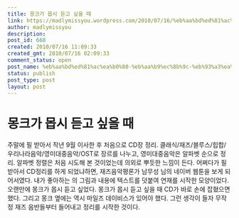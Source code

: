 ```yaml
---
title: 몽크가 몹시 듣고 싶을 때
link: https://madlymissyou.wordpress.com/2010/07/16/%eb%aa%bd%ed%81%ac%ea%b0%80-%eb%aa%b9%ec%8b%9c-%eb%93%a3%ea%b3%a0-%ec%8b%b6%ec%9d%84-%eb%95%8c/
author: madlymissyou
description: 
post_id: 668
created: 2010/07/16 11:09:33
created_gmt: 2010/07/16 02:09:33
comment_status: open
post_name: %eb%aa%bd%ed%81%ac%ea%b0%80-%eb%aa%b9%ec%8b%9c-%eb%93%a3%ea%b3%a0-%ec%8b%b6%ec%9d%84-%eb%95%8c
status: publish
post_type: post
layout: post
---
```


# 몽크가 몹시 듣고 싶을 때

주말에 필 받아서 작년 9월 이사한 후 처음으로 CD장 정리. 클래식/재즈/블루스/힙합/우리나라음악/영미대중음악/OST로 장르를 나누고, 영미대중음악은 알파벳 순으로 정리. 알파벳 정렬은 처음 시도해 본 것이었는데 의외로 뿌듯한 느낌이 든다. 어쩌다가 필받아서 CD정리를 하게 되었냐하면, 재즈음악평론가 남무성 님의 네이버 웹툰을 보게 되어서였다. 내가 좋아하는 <jazz it up>의 그림과 내용에 텍스트를 덧붙여 연재를 시작한 모양이었다. 오랜만에 몽크가 몹시 듣고 싶었다. 몽크가 몹시 듣고 싶을 때 CD가 바로 손에 잡혔으면 했다. 그리고 몽크 옆에는 역시 마일즈 데이비스가 있어야 했다. 그런 생각이 들자 무작정 재즈 음반들부터 들어내고 정리를 시작한 것이다.